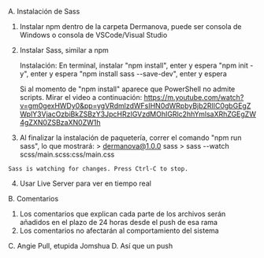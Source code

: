 A. Instalación de Sass

  1. Instalar npm dentro de la carpeta Dermanova, puede ser consola de Windows o consola de VSCode/Visual Studio
  2. Instalar Sass, similar a npm
     
     Instalación:
     En terminal, instalar "npm install", enter y espera
     "npm init -y", enter y espera
     "npm install sass --save-dev", enter y espera


     Si al momento de "npm install" aparece que PowerShell no admite scripts. Mirar el video a continuación: https://m.youtube.com/watch?v=gm0gexHWDy0&pp=ygVRdmlzdWFsIHN0dWRpbyBjb2RlIC0gbGEgZWplY3VjacOzbiBkZSBzY3JpcHRzIGVzdMOhIGRlc2hhYmlsaXRhZGEgZW4gZXN0ZSBzaXN0ZW1h
     
  4. Al finalizar la instalación de paquetería, correr el comando "npm run sass", lo que mostrará:
    > dermanova@1.0.0 sass
    > sass --watch scss/main.scss:css/main.css
    
    Sass is watching for changes. Press Ctrl-C to stop.
  
  4. Usar Live Server para ver en tiempo real


B. Comentarios

  1. Los comentarios que explican cada parte de los archivos serán añadidos en el plazo de 24 horas desde el push de esa rama
  2. Los comentarios no afectarán al comportamiento del sistema

C. Angie Pull, etupida
	Jomshua
D. Así que un push
